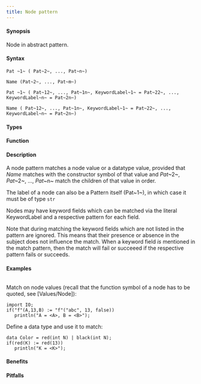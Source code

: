 ```yaml
---
title: Node pattern
---
```


#### Synopsis

Node in abstract pattern.

#### Syntax

```rascal
Pat ~1~ ( Pat~2~, ..., Pat~n~)

Name (Pat~2~, ..., Pat~m~)

Pat ~1~ ( Pat~12~, ..., Pat~1n~, KeywordLabel~1~ = Pat~22~, ..., KeywordLabel~n~ = Pat~2n~)

Name ( Pat~12~, ..., Pat~1n~, KeywordLabel~1~ = Pat~22~, ..., KeywordLabel~n~ = Pat~2n~)
```

#### Types

#### Function

#### Description

A node pattern matches a node value or a datatype value, provided that _Name_ matches with the constructor symbol of that value and _Pat_~2~, _Pat_~2~, ..., _Pat_~n~  match the children of that value in order. 

The label of a node can also be a Pattern itself (Pat~1~), in which case it must be of type `str`

Nodes may have keyword fields which can be matched via the literal KeywordLabel and a respective pattern for each field.

Note that during matching the keyword fields which are not listed in the pattern are ignored. This means that their presence or absence in the subject does not influence the match. When a keyword
field _is_ mentioned in the match pattern, then the match will fail or succeeed if the respective
pattern fails or succeeds.

#### Examples

```rascal-shell
```
Match on node values (recall that the function symbol of a node has to be quoted, see [Values/Node]):
```rascal-shell,continue
import IO;
if("f"(A,13,B) := "f"("abc", 13, false))
   println("A = <A>, B = <B>");
```
Define a data type and use it to match:
```rascal-shell,continue
data Color = red(int N) | black(int N);
if(red(K) := red(13))
   println("K = <K>");
```

#### Benefits

#### Pitfalls

